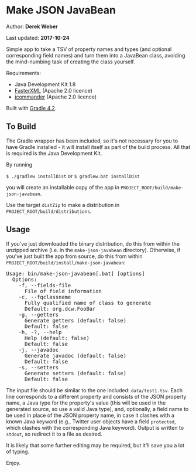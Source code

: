 # Make JSON JavaBean

Author: **Derek Weber**

Last updated: **2017-10-24**

Simple app to take a TSV of property names and types (and optional corresponding
field names) and turn them into a JavaBean class, avoiding the mind-numbing task
of creating the class yourself.

Requirements:
 + Java Development Kit 1.8
 + [FasterXML](http://wiki.fasterxml.com/JacksonHome) (Apache 2.0 licence)
 + [jcommander](http://jcommander.org) (Apache 2.0 licence)

Built with [Gradle 4.2](http://gradle.org).

## To Build

The Gradle wrapper has been included, so it's not necessary for you to have Gradle
installed - it will install itself as part of the build process. All that is required is
the Java Development Kit.

By running

`$ ./gradlew installDist` or `$ gradlew.bat installDist`

you will create an installable copy of the app in `PROJECT_ROOT/build/make-json-javabean`.

Use the target `distZip` to make a distribution in `PROJECT_ROOT/build/distributions`.

## Usage
If you've just downloaded the binary distribution, do this from within the unzipped
archive (i.e. in the `make-json-javabean` directory). Otherwise, if you've just built
the app from source, do this from within `PROJECT_ROOT/build/install/make-json-javabean`:
<pre>
Usage: bin/make-json-javabean[.bat] [options]
  Options:
    -f, --fields-file
      File of field information
    -c, --fqclassname
      Fully qualified name of class to generate
      Default: org.dcw.FooBar
    -g, --getters
      Generate getters (default: false)
      Default: false
    -h, -?, --help
      Help (default: false)
      Default: false
    -j, --javadoc
      Generate javadoc (default: false)
      Default: false
    -s, --setters
      Generate setters (default: false)
      Default: false
</pre>

The input file should be similar to the one included: `data/test1.tsv`. Each line
corresponds to a different property and consists of the JSON property name, a Java
type for the property's value (this will be used in the generated source, so use
a valid Java type), and, optionally, a field name to be used in place of the JSON
property name, in case it clashes with a known Java keyword (e.g., Twitter user
objects have a field `protected`, which clashes with the corresponding Java
keyword). Output is written to `stdout`, so redirect it to a file as desired.

It is likely that some further editing may be required, but it'll save you a lot
of typing.

Enjoy.
